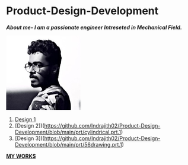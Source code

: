 # Product-Design-Development
  ***About me- I am a passionate engineer Intreseted in Mechanical Field.***
  
![indrajith](https://github.com/Indrajith02/Product-Design-Development/blob/main/img/1656738858807%20(3).jpg?raw=true)
1. [Design 1](prt/85.sec.1)
2. [Design 2])(https://github.com/Indrajith02/Product-Design-Development/blob/main/prt/cylindrical.prt.1)
3. [Design 3]((https://github.com/Indrajith02/Product-Design-Development/blob/main/prt/56drawing.prt.1)

[**MY WORKS**](https://docs.google.com/presentation/d/1Jk7hkGghK2aCFYui3vsNCo4eIeS8bWtZ_hevY40h1AQ/edit?usp=sharing)

  
